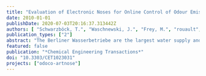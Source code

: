 ```yaml
---
title: "Evaluation of Electronic Noses for Online Control of Odour Emissions from Sewer Systems"
date: 2010-01-01
publishDate: 2020-07-03T20:16:37.313442Z
authors: [ "Schwarzböck, T.", "Waschnewski, J.", "Frey, M.", "rouault", "Gnirß, R." ]
publication_types: ["2"]
abstract: "The Berliner Wasserbetriebe are the largest water supply and wastewater disposal company in Germany. They are challenged to tackle various kinds of odour problems emerging from the sewer network.  The continuous extension of sewer networks and a decrease in water consumption (in Berlin: ~ 20 % in the last 16 years, according to the statistical office BB, 2009) have led to elevated odour emissions arising from sewer systems. Together with growing public concern over odours from water treatment works, this has led to increasing numbers of odour complaints in urban catchments (Stuetz and Frechen, 2001; ATV-DVWK-M 154, 2003; Barjenbruch, 2003).  Different odour abatement technologies are widely-used but often response only after consumer complaints and do not consider adequate identification of odour problems beforehand. An operational, together with a scientific approach is necessary in order to apply effective measures or combinations thereof. In Berlin annually almost 3 Mio € are spent by BWB to reduce odour emissions from the Berlin sewer system (BWB, 2006). Applied measures vary from dosing of nitrate or iron hydroxide sludge, flushing, or compensation by means of bio-filters or masking. The quantification of odour by means of continuous odour monitoring solutions such as electronic noses can contribute to minder economic and operational risks in odour management. The paper presents the research project ODOCO-ARTNOSE, dealing with the evaluation of electronic noses for the online application in sewer systems. The KompetenzZentrum Wasser Berlin (research centre) in cooperation with the Berlin water utilities Berliner Wasserbetriebe and Veolia Water will carry out bench tests with selected, commercially available chemosensor arrays to identify advanced applications of electronic noses in odour management in sewer networks.  Objectives of the project are to analytically assess the online-ability of electronic noses by means of a multi-criteria methodology and to specify future odour control services based on the application of e-noses in sewer networks. The potential of electronic noses will be evaluated as tool to fulfil certain needs, namely (i) support for planning/designing of odour preventive measures and abatement strategies, (ii) support for real-time odour control and (iii) data acquisition tool to supervise and document (industrial) dischargers, document the effect of abatement measures and document legal compliance. Tests are possible to be carried out in the frame of a sewer research plant or within the sewer system of Berlin. A large-scale research plant was developed by Berliner Wasserbetriebe for investigating different odour and corrosion strategies. The plant consists of 2 independent gravity lines and is fed by combined wastewater from Berlin, pumped directly from the sewer. Various milieu conditions can be generated. The paper places current challenges within the city of Berlin into perspective and displays examples of odour abatement strategies of Berliner Wasserbetriebe. Expected outcomes and correlated benefits of the project will be presented. The methodological approach relies on a transparent selection of chemosensor array systems, on bench tests following a sophisticated measurement program and the evaluation of the electronic noses by clear defined criteria."
featured: false
publication: "*Chemical Engineering Transactions*"
doi: "10.3303/CET1023031"
projects: ["odoco-artnose"]
---
```


